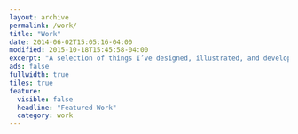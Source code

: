 ```yaml
---
layout: archive
permalink: /work/
title: "Work"
date: 2014-06-02T15:05:16-04:00
modified: 2015-10-18T15:45:58-04:00
excerpt: "A selection of things I’ve designed, illustrated, and developed."
ads: false
fullwidth: true
tiles: true
feature:
  visible: false
  headline: "Featured Work"
  category: work
---
```

